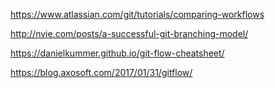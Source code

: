 
https://www.atlassian.com/git/tutorials/comparing-workflows

http://nvie.com/posts/a-successful-git-branching-model/

https://danielkummer.github.io/git-flow-cheatsheet/

https://blog.axosoft.com/2017/01/31/gitflow/


